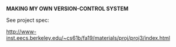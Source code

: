 **MAKING MY OWN VERSION-CONTROL SYSTEM**



See project spec:

http://www-inst.eecs.berkeley.edu/~cs61b/fa19/materials/proj/proj3/index.html
